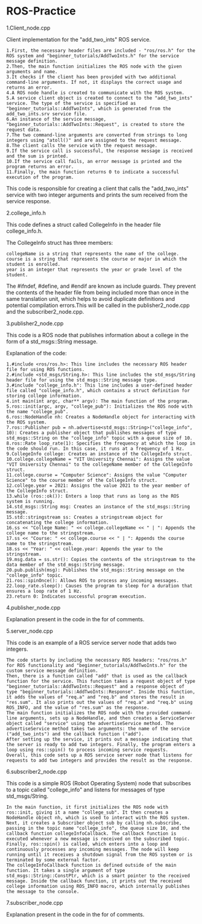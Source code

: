 # ROS-Practice

1.Client_node.cpp

  Client implementation for the "add_two_ints" ROS service.
  

    1.First, the necessary header files are included - "ros/ros.h" for the ROS system and "beginner_tutorials/AddTwoInts.h" for the service message definition.
    2.Then, the main function initializes the ROS node with the given arguments and name.
    3.It checks if the client has been provided with two additional command-line arguments. If not, it displays the correct usage and returns an error.
    4.A ROS node handle is created to communicate with the ROS system.
    5.A service client object is created to connect to the "add_two_ints" service. The type of the service is specified as "beginner_tutorials::AddTwoInts", which is generated from the add_two_ints.srv service file.
    6.An instance of the service message, "beginner_tutorials::AddTwoInts::Request", is created to store the request data.
    7.The two command-line arguments are converted from strings to long integers using "atoll()" and are assigned to the request message.
    8.The client calls the service with the request message.
    9.If the service call is successful, the response message is received and the sum is printed.
    10.If the service call fails, an error message is printed and the program returns an error.
    11.Finally, the main function returns 0 to indicate a successful execution of the program.

   This code is responsible for creating a client that calls the "add_two_ints" service with two integer arguments and prints the sum received from the service response.

2.college_info.h

This code defines a struct called CollegeInfo in the header file college_info.h.

The CollegeInfo struct has three members:

    collegeName is a string that represents the name of the college.
    course is a string that represents the course or major in which the student is enrolled.
    year is an integer that represents the year or grade level of the student.

The #ifndef, #define, and #endif are known as include guards. They prevent the contents of the header file from being included more than once in the same translation unit, which helps to avoid duplicate definitions and potential compilation errors.This will be called in the publisher2_node.cpp and the subscriber2_node.cpp.

3.publisher2_node.cpp

   This code is a ROS node that publishes information about a college in the form of a std_msgs::String message.

Explanation of the code:

    1.#include <ros/ros.h>: This line includes the necessary ROS header file for using ROS functions.
    2.#include <std_msgs/String.h>: This line includes the std_msgs/String header file for using the std_msgs::String message type.
    3.#include "college_info.h": This line includes a user-defined header file called "college_info.h", which contains a struct definition for storing college information.
    4.int main(int argc, char** argv): The main function of the program.
    5.ros::init(argc, argv, "college_pub"): Initializes the ROS node with the name "college_pub".
    6.ros::NodeHandle nh: Creates a NodeHandle object for interacting with the ROS system.
    7.ros::Publisher pub = nh.advertise<std_msgs::String>("college_info", 10): Creates a publisher object that publishes messages of type std_msgs::String on the "college_info" topic with a queue size of 10.
    8.ros::Rate loop_rate(1): Specifies the frequency at which the loop in the code should run. In this case, it runs at a frequency of 1 Hz.
    9.CollegeInfo college: Creates an instance of the CollegeInfo struct.
    10.college.collegeName = "VIT University Chennai": Assigns the value "VIT University Chennai" to the collegeName member of the CollegeInfo struct.
    11.college.course = "Computer Science": Assigns the value "Computer Science" to the course member of the CollegeInfo struct.
    12.college.year = 2021: Assigns the value 2021 to the year member of the CollegeInfo struct.
    13.while (ros::ok()): Enters a loop that runs as long as the ROS system is running.
    14.std_msgs::String msg: Creates an instance of the std_msgs::String message.
    15.std::stringstream ss: Creates a stringstream object for concatenating the college information.
    16.ss << "College Name: " << college.collegeName << " | ": Appends the college name to the stringstream.
    17.ss << "Course: " << college.course << " | ": Appends the course name to the stringstream.
    18.ss << "Year: " << college.year: Appends the year to the stringstream.
    19.msg.data = ss.str(): Copies the contents of the stringstream to the data member of the std_msgs::String message.
    20.pub.publish(msg): Publishes the std_msgs::String message on the "college_info" topic.
    21.ros::spinOnce(): Allows ROS to process any incoming messages.
    22.loop_rate.sleep(): Causes the program to sleep for a duration that ensures a loop rate of 1 Hz.
    23.return 0: Indicates successful program execution.


4.publisher_node.cpp

Explanation present in the code in the for of comments.

5.server_node.cpp

This code is an example of a ROS service server node that adds two integers.

    The code starts by including the necessary ROS headers: "ros/ros.h" for ROS functionality and "beginner_tutorials/AddTwoInts.h" for the custom service message definition.
    Then, there is a function called "add" that is used as the callback function for the service. This function takes a request object of type       "beginner_tutorials::AddTwoInts::Request" and a response object of type "beginner_tutorials::AddTwoInts::Response". Inside this function, it adds the values of "req.a" and "req.b" and stores the result in "res.sum". It also prints out the values of "req.a" and "req.b" using ROS_INFO, and the value of "res.sum" as the response.
    The main function initializes the ROS node with the provided command-line arguments, sets up a NodeHandle, and then creates a ServiceServer object called "service" using the advertiseService method. The advertiseService method takes two arguments: the name of the service ("add_two_ints") and the callback function ("add").
    After setting up the service, it prints out a message indicating that the server is ready to add two integers. Finally, the program enters a loop using ros::spin() to process incoming service requests.
    Overall, this code sets up a ROS service server node that listens for requests to add two integers and provides the result as the response.

6.subscriber2_node.cpp

This code is a simple ROS (Robot Operating System) node that subscribes to a topic called "college_info" and listens for messages of type std_msgs/String.

    In the main function, it first initializes the ROS node with ros::init, giving it a name "college_sub". It then creates a NodeHandle object nh, which is used to interact with the ROS system.
    Next, it creates a Subscriber object sub by calling nh.subscribe, passing in the topic name "college_info", the queue size 10, and the callback function collegeInfoCallback. The callback function is executed whenever a new message is received on the subscribed topic.
    Finally, ros::spin() is called, which enters into a loop and continuously processes any incoming messages. The node will keep running until it receives a shutdown signal from the ROS system or is terminated by some external factor.
    The collegeInfoCallback function is defined outside of the main function. It takes a single argument of type std_msgs::String::ConstPtr, which is a smart pointer to the received message. Inside the callback function, it prints out the received college information using ROS_INFO macro, which internally publishes the message to the console.


7.subscriber_node.cpp

Explanation present in the code in the for of comments.
